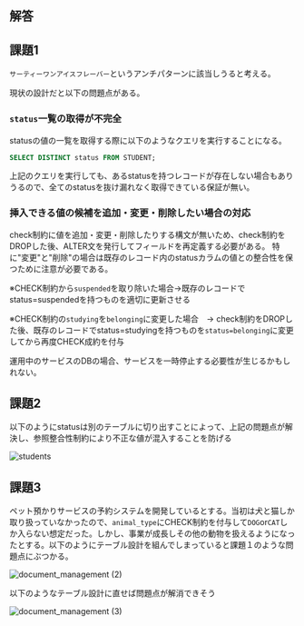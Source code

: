 ## 解答

## 課題1
`サーティーワンアイスフレーバー`というアンチパターンに該当しうると考える。

現状の設計だと以下の問題点がある。

### `status`一覧の取得が不完全

statusの値の一覧を取得する際に以下のようなクエリを実行することになる。
```sql
SELECT DISTINCT status FROM STUDENT;
```

上記のクエリを実行しても、あるstatusを持つレコードが存在しない場合もありうるので、全てのstatusを抜け漏れなく取得できている保証が無い。

### 挿入できる値の候補を追加・変更・削除したい場合の対応

check制約に値を追加・変更・削除したりする構文が無いため、check制約をDROPした後、ALTER文を発行してフィールドを再定義する必要がある。
特に"変更"と"削除"の場合は既存のレコード内のstatusカラムの値との整合性を保つために注意が必要である。


※CHECK制約から`suspended`を取り除いた場合→既存のレコードでstatus=suspendedを持つものを適切に更新させる


※CHECK制約の`studying`を`belonging`に変更した場合　→ check制約をDROPした後、既存のレコードでstatus=studyingを持つものを`status=belonging`に変更してから再度CHECK成約を付与


運用中のサービスのDBの場合、サービスを一時停止する必要性が生じるかもしれない。


## 課題2

以下のようにstatusは別のテーブルに切り出すことによって、上記の問題点が解決し、参照整合性制約により不正な値が混入することを防げる


![students](https://user-images.githubusercontent.com/76472239/194746311-d841db1f-7c4b-4d08-8584-e8cafb2f57b2.png)

## 課題3

ペット預かりサービスの予約システムを開発しているとする。当初は犬と猫しか取り扱っていなかったので、`animal_type`にCHECK制約を付与して`DOG`or`CAT`しか入らない想定だった。しかし、事業が成長しその他の動物を扱えるようになったとする。以下のようにテーブル設計を組んでしまっていると課題１のような問題点にぶつかる。

![document_management (2)](https://user-images.githubusercontent.com/76472239/194746975-c2a321ab-ec87-4c05-a3be-72699f419496.png)

以下のようなテーブル設計に直せば問題点が解消できそう


![document_management (3)](https://user-images.githubusercontent.com/76472239/194747271-d32f21a5-18a9-4e0d-ad88-bbbeb9b06f63.png)
